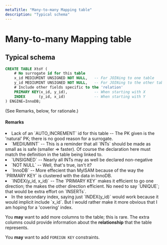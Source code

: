 ```yaml
---
metaTitle: "Many-to-many Mapping table"
description: "Typical schema"
---
```


# Many-to-many Mapping table



## Typical schema


```sql
CREATE TABLE XtoY (
    # No surrogate id for this table
    x_id MEDIUMINT UNSIGNED NOT NULL,   -- For JOINing to one table
    y_id MEDIUMINT UNSIGNED NOT NULL,   -- For JOINing to the other table
    # Include other fields specific to the 'relation'
    PRIMARY KEY(x_id, y_id),            -- When starting with X
    INDEX      (y_id, x_id)             -- When starting with Y
) ENGINE=InnoDB;

```

(See Remarks, below, for rationale.)



#### Remarks


<li>Lack of an `AUTO_INCREMENT` id for this table -- The PK given is the
'natural' PK; there is no good reason for a surrogate.</li>
<li>`MEDIUMINT` --
This is a reminder that all `INTs` should be made as small as is safe
(smaller ⇒ faster). Of course the declaration here must match the
definition in the table being linked to.</li>
<li>`UNSIGNED` -- Nearly all
INTs may as well be declared non-negative</li>
<li>`NOT NULL` -- Well, that's
true, isn't it?</li>
<li>`InnoDB` -- More effecient than MyISAM because of the
way the `PRIMARY KEY` is clustered with the data in InnoDB.</li>
<li>`INDEX(y_id, x_id)` -- The `PRIMARY KEY` makes it efficient to go one
direction; the makes the other direction efficient. No need to say
`UNIQUE`; that would be extra effort on `INSERTs`.</li>
<li>In the secondary
index, saying just `INDEX(y_id)` would work because it would implicit
include `x_id`. But I would rather make it more obvious that I am
hoping for a 'covering' index.</li>

You **may** want to add more columns to the table; this is rare.  The extra columns could provide information about the **relationship** that the table represents.

You **may** want to add `FOREIGN KEY` constraints.

